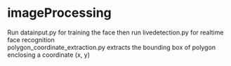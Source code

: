 # imageProcessing
Run datainput.py  for training the face
then run livedetection.py for realtime face recognition   
polygon_coordinate_extraction.py extracts the bounding box of polygon enclosing a coordinate (x, y)
